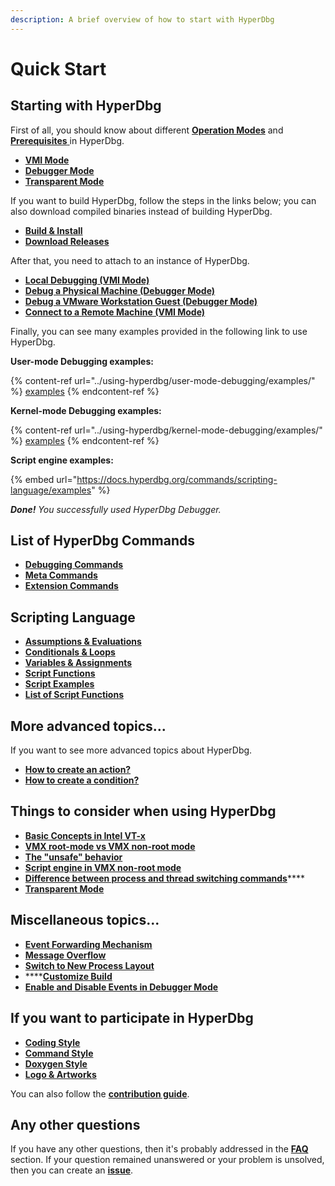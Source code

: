 ```yaml
---
description: A brief overview of how to start with HyperDbg
---
```


# Quick Start

## Starting with HyperDbg

First of all, you should know about different [**Operation Modes**](https://docs.hyperdbg.org/using-hyperdbg/prerequisites/operation-modes) and [**Prerequisites** ](https://docs.hyperdbg.org/using-hyperdbg/prerequisites)in HyperDbg.

* [**VMI Mode**](https://docs.hyperdbg.org/using-hyperdbg/prerequisites/operation-modes#vmi-mode)
* [**Debugger Mode**](https://docs.hyperdbg.org/using-hyperdbg/prerequisites/operation-modes#debugger-mode)
* [**Transparent Mode**](https://docs.hyperdbg.org/using-hyperdbg/prerequisites/operation-modes#transparent-mode)

If you want to build HyperDbg, follow the steps in the links below; you can also download compiled binaries instead of building HyperDbg.

* [**Build & Install**](https://docs.hyperdbg.org/getting-started/build-and-install)
* [**Download Releases**](https://github.com/HyperDbg/HyperDbg/releases)

After that, you need to attach to an instance of HyperDbg.

* [**Local Debugging (VMI Mode)**](https://docs.hyperdbg.org/getting-started/attach-to-hyperdbg/attach-to-local-machine)
* [**Debug a Physical Machine (Debugger Mode)**](https://docs.hyperdbg.org/getting-started/attach-to-hyperdbg/debug#physical-machine)
* [**Debug a VMware Workstation Guest (Debugger Mode)**](https://docs.hyperdbg.org/getting-started/attach-to-hyperdbg/debug#vmware-workstation)
* [**Connect to a Remote Machine (VMI Mode)**](https://docs.hyperdbg.org/getting-started/attach-to-hyperdbg/debug#connect-to-debuggee-vmi-mode)

Finally, you can see many examples provided in the following link to use HyperDbg.

**User-mode Debugging examples:**

{% content-ref url="../using-hyperdbg/user-mode-debugging/examples/" %}
[examples](../using-hyperdbg/user-mode-debugging/examples/)
{% endcontent-ref %}

**Kernel-mode Debugging examples:**

{% content-ref url="../using-hyperdbg/kernel-mode-debugging/examples/" %}
[examples](../using-hyperdbg/kernel-mode-debugging/examples/)
{% endcontent-ref %}

**Script engine examples:**

{% embed url="https://docs.hyperdbg.org/commands/scripting-language/examples" %}

_**Done!** You successfully used HyperDbg Debugger._

## List of HyperDbg Commands

* [**Debugging Commands**](https://docs.hyperdbg.org/commands/debugging-commands)
* [**Meta Commands**](https://docs.hyperdbg.org/commands/meta-commands)
* [**Extension Commands**](https://docs.hyperdbg.org/commands/extension-commands)

## Scripting Language

* [**Assumptions & Evaluations**](https://docs.hyperdbg.org/commands/scripting-language/assumptions-and-evaluations)
* [**Conditionals & Loops**](https://docs.hyperdbg.org/commands/scripting-language/conditionals-and-loops)
* [**Variables & Assignments**](https://docs.hyperdbg.org/commands/scripting-language/variables-and-assignments)
* [**Script Functions**](https://docs.hyperdbg.org/commands/scripting-language/functions)
* [**Script Examples**](https://docs.hyperdbg.org/commands/scripting-language/examples)
* [**List of Script Functions**](https://docs.hyperdbg.org/commands/scripting-language/functions)

## **More advanced topics...**

If you want to see more advanced topics about HyperDbg.

* [**How to create an action?**](https://docs.hyperdbg.org/using-hyperdbg/prerequisites/how-to-create-an-action)
* [**How to create a condition?**](https://docs.hyperdbg.org/using-hyperdbg/prerequisites/how-to-create-a-condition)

## Things to consider when using HyperDbg

* [**Basic Concepts in Intel VT-x**](https://docs.hyperdbg.org/tips-and-tricks/considerations/basic-concepts-in-intel-vt-x)
* [**VMX root-mode vs VMX non-root mode**](https://docs.hyperdbg.org/tips-and-tricks/considerations/vmx-root-mode-vs-vmx-non-root-mode)
* [**The "unsafe" behavior**](https://docs.hyperdbg.org/tips-and-tricks/considerations/the-unsafe-behavior)
* [**Script engine in VMX non-root mode**](https://docs.hyperdbg.org/tips-and-tricks/considerations/script-engine-in-vmx-non-root-mode)
* [**Difference between process and thread switching commands**](https://docs.hyperdbg.org/tips-and-tricks/considerations/difference-between-process-and-thread-switching-commands)****
* [**Transparent Mode**](https://docs.hyperdbg.org/tips-and-tricks/considerations/transparent-mode)

## Miscellaneous topics...

* [**Event Forwarding Mechanism**](https://docs.hyperdbg.org/tips-and-tricks/misc/event-forwarding)
* [**Message Overflow**](https://docs.hyperdbg.org/tips-and-tricks/misc/message-overflow)
* ****[**Switch to New Process Layout**](https://docs.hyperdbg.org/tips-and-tricks/misc/switch-to-new-process-layout)****
* ****[**Customize Build**](https://docs.hyperdbg.org/tips-and-tricks/misc/customize-build)
* [**Enable and Disable Events in Debugger Mode**](https://docs.hyperdbg.org/tips-and-tricks/misc/enable-and-disable-events-in-debugger-mode)

## If you want to participate in HyperDbg

* [**Coding Style**](https://docs.hyperdbg.org/contribution/style-guide/coding-style)
* [**Command Style**](https://docs.hyperdbg.org/contribution/style-guide/command-style)
* [**Doxygen Style**](https://docs.hyperdbg.org/contribution/style-guide/doxygen-style)
* [**Logo & Artworks**](https://docs.hyperdbg.org/style-guide/logo)

You can also follow the [**contribution guide**](https://github.com/HyperDbg/HyperDbg/blob/master/CONTRIBUTING.md).

## **Any other questions**

If you have any other questions, then it's probably addressed in the [**FAQ**](https://docs.hyperdbg.org/getting-started/faq) section. If your question remained unanswered or your problem is unsolved, then you can create an [**issue**](https://github.com/HyperDbg/HyperDbg/issues).
